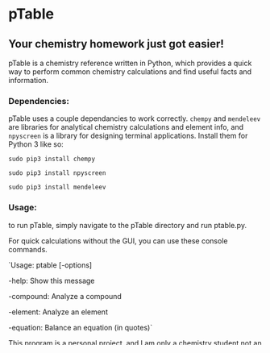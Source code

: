 # pTable

##  Your chemistry homework just got easier!

pTable is a chemistry reference written in Python, which provides a quick way to perform common chemistry calculations and find useful facts and information.

### Dependencies:

pTable uses a couple dependancies to work correctly. 
`chempy` and `mendeleev` are libraries for analytical chemistry calculations and element info, and `npyscreen` is a library for designing terminal applications.
Install them for Python 3 like so:

`sudo pip3 install chempy`

`sudo pip3 install npyscreen`

`sudo pip3 install mendeleev`

### Usage:

to run pTable, simply navigate to the pTable directory and run ptable.py. 

For quick calculations without the GUI, you can use these console commands.

`Usage: ptable [-options]

-help:   Show this message

-compound:  Analyze a compound

-element: Analyze an element

-equation: Balance an equation (in quotes)`

This program is a personal project, and I am only a chemistry student not an expert. Please feel free to suggest corrections and new features!

### Known Issues:
* Fixed screen size will break on different screens. Needs to be dynamically allocated.
* Notepad is glitchy as heck. Will add persistance
